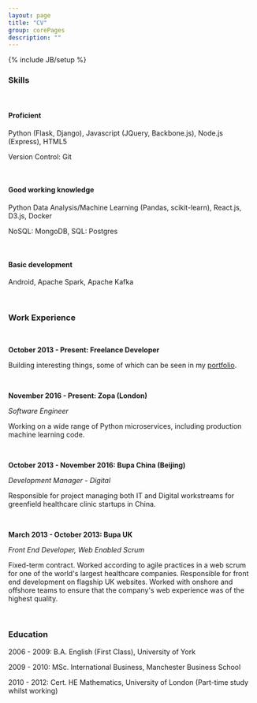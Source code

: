 ```yaml
---
layout: page
title: "CV"
group: corePages
description: ""
---
```

{% include JB/setup %}

<h3>Skills</h3>

<br>

<h4>Proficient</h4>

<p>Python (Flask, Django), Javascript (JQuery, Backbone.js), Node.js (Express), HTML5 </p>

<p>Version Control: Git</p>

<br>

<h4>Good working knowledge</h4>

<p>Python Data Analysis/Machine Learning (Pandas, scikit-learn), React.js, D3.js, Docker</p>
<p>NoSQL: MongoDB, SQL: Postgres </p>

<br>

<h4>Basic development</h4>

<p>Android, Apache Spark, Apache Kafka</p>

<br>

<h3>Work Experience</h3>

<br>

<p><b>October 2013 - Present: Freelance Developer</b></p>
<p>Building interesting things, some of which can be seen in my <a href="/portfolio">portfolio</a>.</p>

<br>

<p><b>November 2016 - Present: Zopa (London)</b></p>

<p><em>Software Engineer</em></p>
<p>Working on a wide range of Python microservices, including production machine learning
code.</p>

<br>


<p><b>October 2013 - November 2016: Bupa China (Beijing)</b></p>

<p><em>Development Manager - Digital</em></p>
<p>Responsible for project managing both IT and Digital workstreams for greenfield
healthcare clinic startups in China.</p>

<br>

<p><b>March 2013 - October 2013: Bupa UK</b></p>

<p><em>Front End Developer, Web Enabled Scrum</em></p>
<p>Fixed-term contract. Worked according to agile practices in a web scrum for
one of the world's largest healthcare companies. Responsible for
front end development on flagship UK websites. Worked with onshore and offshore teams to
ensure that the company's web experience was of the highest quality.</p>


<br>

<h3>Education</h3>

<p>2006 - 2009: B.A. English (First Class), University of York</p>

<p>2009 - 2010: MSc. International Business, Manchester Business School</p>

<p>2010 - 2012: Cert. HE Mathematics, University of London (Part-time study whilst working)</p>
